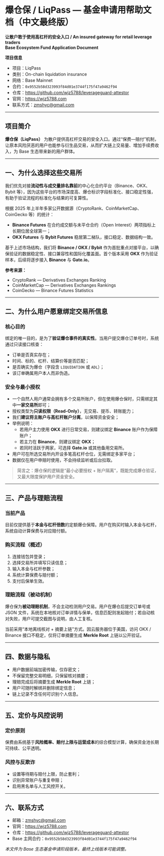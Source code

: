 # 爆仓保 / LiqPass — 基金申请用帮助文档（中文最终版）
**让散户敢于使用高杠杆的安全入口 / An insured gateway for retail leverage traders**  
**Base Ecosystem Fund Application Document**

**项目信息**
- 项目：LiqPass
- 类别：On-chain liquidation insurance
- 网络：Base Mainnet
- 合约：`0x9552b58d323993f84d01e3744f175f47a9462f94`
- 仓库：https://github.com/wjz5788/leverageguard-attestor
- 官网：https://wjz5788.com
- 联系方式：zmshyc@gmail.com

---

## 项目简介
**爆仓保（LiqPass）** 为散户提供高杠杆交易的安全入口。通过“保费—赔付”机制，让原本风险厌恶的用户也能参与衍生品交易，从而扩大链上交易量、增加手续费收入，为 Base 生态带来新的用户群体。

---

## 一、为什么选择这些交易所
我们优先对接**流动性与成交量排名靠前**的中心化合约平台（Binance、OKX、Bybit 等），因为这些平台的市场深度高、爆仓标识字段标准化、接口稳定性强，有助于验证流程的标准化与结果的可复算性。

根据 2025 年上半年多家公开数据源（CryptoRank、CoinMarketCap、CoinGecko 等）的统计：
- **Binance Futures** 在合约成交额与未平仓合约（Open Interest）两项指标上长期位居全球第一；
- **OKX Futures** 与 **Bybit Futures** 稳居第二梯队，接口稳定、数据结构一致。

基于上述市场结构，我们将 **Binance / OKX / Bybit** 作为首批重点对接平台，以确保验证的数据稳定性、接口兼容性和国际化覆盖面。首个版本采用 **OKX** 作为验证样本，后续将逐步接入 **Binance** 与 **Gate.io**。

**参考来源：**
- CryptoRank — Derivatives Exchanges Ranking
- CoinMarketCap — Derivatives Exchanges Rankings
- CoinGecko — Binance Futures Statistics

---

## 二、为什么用户愿意绑定交易所信息
### 核心目的
绑定的唯一目的，是为了**验证爆仓事件的真实性**。当用户提交爆仓订单号时，系统通过只读接口核查：
- 订单是否真实存在；
- 时间、标的、杠杆、结算价等是否匹配；
- 是否确实为爆仓（字段含 `LIQUIDATION` 或 `ADL`）；
- 该订单确属用户本人而非伪造。

### 安全与最小授权
- 一个自然人用户通常会拥有多个交易所账户，但在使用爆仓保时，只需绑定其中**一家交易所**即可；
- 授权类型为**只读权限（Read-Only）**，无交易、提币、转账能力；
- 我们**建议将主账户与高杠杆账户分离**，以保障资金安全；
- 举例说明：
  - 若用户主力使用 **OKX** 进行日常交易，则建议绑定 **Binance** 账户作为保障账户；
  - 若主力在 **Binance**，则建议绑定 **OKX**；
  - 若同时活跃于两家，可选择 **Gate.io** 或其他备用交易所。
- 用户可在所选交易所内开设多笔高杠杆仓位，无需绑定多家平台；
- 数据仅在用户申赔时使用，不会持续监听或后台拉取。

> 简言之：爆仓保的逻辑是“最小必要授权 + 账户隔离”，既能完成爆仓验证，又最大限度保护用户资金安全。

---

## 三、产品与理赔流程
### 当前产品
目前仅提供基于**本金与杠杆倍数**的定额爆仓保障。用户在购买时输入本金与杠杆，系统自动计算保费与对应赔付额。

### 购买流程（概述）
1. 连接钱包并登录；
2. 选择交易所并填写只读信息；
3. 输入本金与杠杆参数；
4. 系统计算保费与赔付额；
5. 支付后保单生效。

### 理赔流程（被动机制）
爆仓保为**被动理赔机制**，不会主动检测用户交易。用户在爆仓后提交订单号或 JSON 文件，系统在本地核对订单详情与保单，信息匹配则发起赔付；若自动核对失败，用户可提交截图与说明，由人工复核。

当前采用“本地离线核对 + 摘要上链”方式。因云服务器位于美国，访问 OKX / Binance 接口不稳定，仅将订单摘要生成 **Merkle Root** 上链以公开验证。

---

## 四、数据与隐私
- 用户数据前端加密传输，仅存密文；
- 不保留完整交易明细，只保留核对摘要；
- 理赔完成后将摘要生成 **Merkle Root** 上链；
- 用户可随时解绑并删除绑定信息；
- 链上记录不含任何可识别个人信息。

---

## 五、定价与风控说明
### 定价原则
保费由系统基于**风险概率、赔付上限与运营成本**的综合模型计算，确保资金池长期可持续、公平透明。

### 风控与反欺诈
- 设置等待期与赔付上限，防止套利；
- 识别异常账户与重复申赔；
- 启用黑名单与人工风控开关。

---

## 六、联系方式
- 邮箱：zmshyc@gmail.com
- 官网：https://wjz5788.com
- 仓库：https://github.com/wjz5788/leverageguard-attestor
- Base 主网合约：`0x9552b58d323993f84d01e3744f175f47a9462f94`

*本文件为 Base 生态基金申请阶段版本，最终上线版本可能调整。*